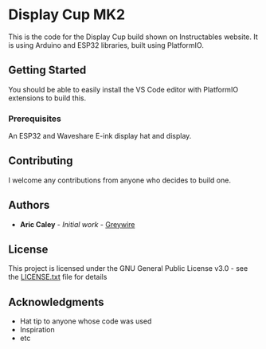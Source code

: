 # Display Cup MK2

This is the code for the Display Cup build shown on Instructables website. It is using Arduino and ESP32 libraries, built using PlatformIO.

## Getting Started

You should be able to easily install the VS Code editor with PlatformIO extensions to build this.

### Prerequisites

An ESP32 and Waveshare E-ink display hat and display.

## Contributing

I welcome any contributions from anyone who decides to build one.

## Authors

* **Aric Caley** - *Initial work* - [Greywire](https://github.com/greywire)

## License

This project is licensed under the GNU General Public License v3.0 - see the [LICENSE.txt](LICENSE.txt) file for details

## Acknowledgments

* Hat tip to anyone whose code was used
* Inspiration
* etc
